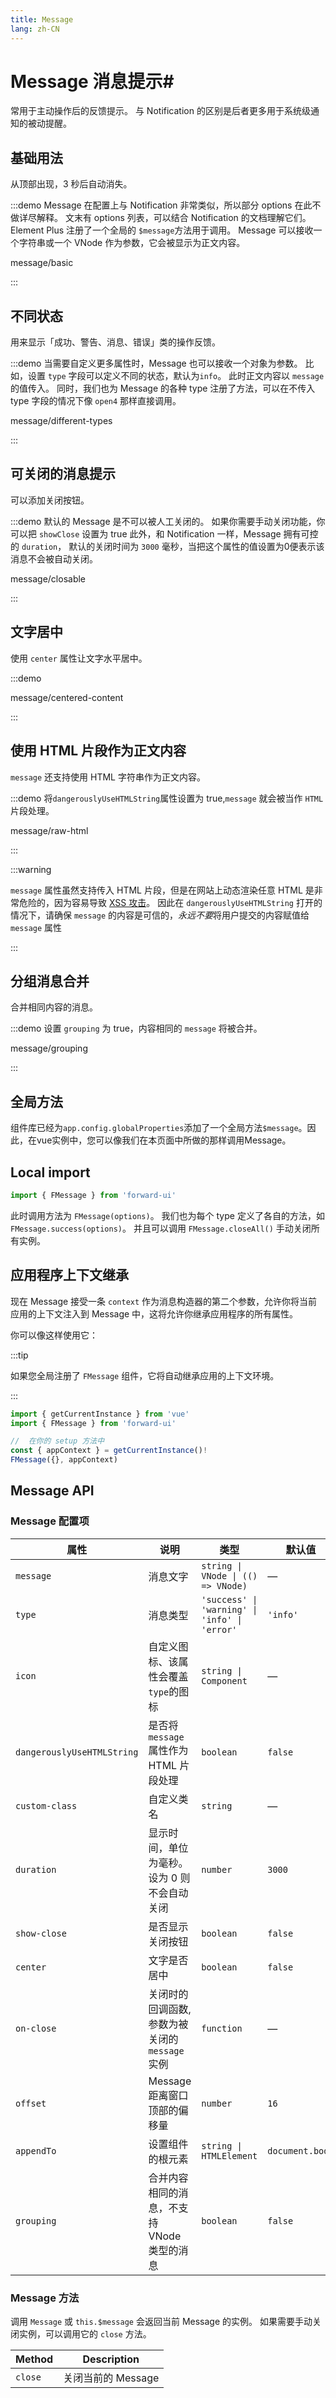 ```yaml
---
title: Message
lang: zh-CN
---
```


# Message 消息提示#

常用于主动操作后的反馈提示。 与 Notification 的区别是后者更多用于系统级通知的被动提醒。

## 基础用法

从顶部出现，3 秒后自动消失。

:::demo Message 在配置上与 Notification 非常类似，所以部分 options 在此不做详尽解释。 文末有 options 列表，可以结合 Notification 的文档理解它们。 Element Plus 注册了一个全局的 `$message`方法用于调用。 Message 可以接收一个字符串或一个 VNode 作为参数，它会被显示为正文内容。

message/basic

:::

## 不同状态

用来显示「成功、警告、消息、错误」类的操作反馈。

:::demo 当需要自定义更多属性时，Message 也可以接收一个对象为参数。 比如，设置 `type` 字段可以定义不同的状态，默认为`info`。 此时正文内容以 `message` 的值传入。 同时，我们也为 Message 的各种 type 注册了方法，可以在不传入 type 字段的情况下像 `open4` 那样直接调用。

message/different-types

:::

## 可关闭的消息提示

可以添加关闭按钮。

:::demo 默认的 Message 是不可以被人工关闭的。 如果你需要手动关闭功能，你可以把 `showClose` 设置为 true 此外，和 Notification 一样，Message 拥有可控的 `duration`， 默认的关闭时间为 `3000` 毫秒，当把这个属性的值设置为0便表示该消息不会被自动关闭。

message/closable

:::

## 文字居中

使用 `center` 属性让文字水平居中。

:::demo

message/centered-content

:::

## 使用 HTML 片段作为正文内容

`message` 还支持使用 HTML 字符串作为正文内容。

:::demo 将`dangerouslyUseHTMLString`属性设置为 true,`message` 就会被当作 `HTML` 片段处理。

message/raw-html

:::

:::warning

`message` 属性虽然支持传入 HTML 片段，但是在网站上动态渲染任意 HTML 是非常危险的，因为容易导致 [XSS 攻击](https://zh.wikipedia.org/wiki/%E8%B7%A8%E7%B6%B2%E7%AB%99%E6%8C%87%E4%BB%A4%E7%A2%BC)。 因此在 `dangerouslyUseHTMLString` 打开的情况下，请确保 `message` 的内容是可信的，*永远不要*将用户提交的内容赋值给 `message` 属性

:::

## 分组消息合并

合并相同内容的消息。

:::demo 设置 `grouping` 为 true，内容相同的 `message` 将被合并。

message/grouping

:::


## 全局方法

组件库已经为`app.config.globalProperties`添加了一个全局方法`$message`。因此，在vue实例中，您可以像我们在本页面中所做的那样调用Message。

## Local import

```ts
import { FMessage } from 'forward-ui'
```

此时调用方法为 `FMessage(options)`。 我们也为每个 type 定义了各自的方法，如 `FMessage.success(options)`。 并且可以调用 `FMessage.closeAll()` 手动关闭所有实例。

## 应用程序上下文继承

现在 Message 接受一条 `context` 作为消息构造器的第二个参数，允许你将当前应用的上下文注入到 Message 中，这将允许你继承应用程序的所有属性。

你可以像这样使用它：

:::tip

如果您全局注册了 `FMessage` 组件，它将自动继承应用的上下文环境。

:::

```ts
import { getCurrentInstance } from 'vue'
import { FMessage } from 'forward-ui'

//  在你的 setup 方法中
const { appContext } = getCurrentInstance()!
FMessage({}, appContext)
```

## Message API

### Message 配置项

| 属性                       | 说明                                            | 类型                                          | 默认值          |
| -------------------------- | ----------------------------------------------- | --------------------------------------------- | --------------- |
| `message`                  | 消息文字                                        | `string \| VNode \| (() => VNode)`            | —               |
| `type`                     | 消息类型                                        | `'success' \| 'warning' \| 'info' \| 'error'` | `'info'`        |
| `icon`                     | 自定义图标、该属性会覆盖`type`的图标            | `string \| Component`                         | —               |
| `dangerouslyUseHTMLString` | 是否将 `message` 属性作为 HTML 片段处理         | `boolean`                                     | `false`         |
| `custom-class`             | 自定义类名                                      | `string`                                      | —               |
| `duration`                 | 显示时间，单位为毫秒。 设为 0 则不会自动关闭    | `number`                                      | `3000`          |
| `show-close`               | 是否显示关闭按钮                                | `boolean`                                     | `false`         |
| `center`                   | 文字是否居中                                    | `boolean`                                     | `false`         |
| `on-close`                 | 关闭时的回调函数, 参数为被关闭的 `message` 实例 | `function`                                    | —               |
| `offset`                   | Message 距离窗口顶部的偏移量                    | `number`                                      | `16`            |
| `appendTo`                 | 设置组件的根元素                                | `string \| HTMLElement`                       | `document.body` |
| `grouping`                 | 合并内容相同的消息，不支持 VNode 类型的消息     | `boolean`                                     | `false`         |

### Message 方法

调用 `Message` 或 `this.$message` 会返回当前 Message 的实例。 如果需要手动关闭实例，可以调用它的 `close` 方法。

| Method  | Description       |
| ------- | ----------------- |
| `close` | 关闭当前的 Message |



